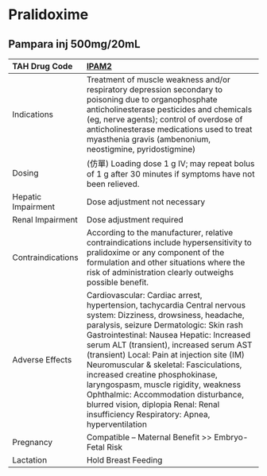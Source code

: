 # Pralidoxime

## Pampara inj 500mg/20mL

| TAH Drug Code      | [IPAM2](https://www.tahsda.org.tw/drugs/hissearch.php?drug_code=IPAM2)                                                                                                                                                                                                                                                                                                                                                                                                                                                                                  |
|:-------------------|:--------------------------------------------------------------------------------------------------------------------------------------------------------------------------------------------------------------------------------------------------------------------------------------------------------------------------------------------------------------------------------------------------------------------------------------------------------------------------------------------------------------------------------------------------------|
| Indications        | Treatment of muscle weakness and/or respiratory depression secondary to poisoning due to organophosphate anticholinesterase pesticides and chemicals (eg, nerve agents); control of overdose of anticholinesterase medications used to treat myasthenia gravis (ambenonium, neostigmine, pyridostigmine)                                                                                                                                                                                                                                                |
| Dosing             | (仿單) Loading dose 1 g IV; may repeat bolus of 1 g after 30 minutes if symptoms have not been relieved.                                                                                                                                                                                                                                                                                                                                                                                                                                                  |
| Hepatic Impairment | Dose adjustment not necessary                                                                                                                                                                                                                                                                                                                                                                                                                                                                                                                           |
| Renal Impairment   | Dose adjustment required                                                                                                                                                                                                                                                                                                                                                                                                                                                                                                                                |
| Contraindications  | According to the manufacturer, relative contraindications include hypersensitivity to pralidoxime or any component of the formulation and other situations where the risk of administration clearly outweighs possible benefit.                                                                                                                                                                                                                                                                                                                         |
| Adverse Effects    | Cardiovascular: Cardiac arrest, hypertension, tachycardia Central nervous system: Dizziness, drowsiness, headache, paralysis, seizure Dermatologic: Skin rash Gastrointestinal: Nausea Hepatic: Increased serum ALT (transient), increased serum AST (transient) Local: Pain at injection site (IM) Neuromuscular & skeletal: Fasciculations, increased creatine phosphokinase, laryngospasm, muscle rigidity, weakness Ophthalmic: Accommodation disturbance, blurred vision, diplopia Renal: Renal insufficiency Respiratory: Apnea, hyperventilation |
| Pregnancy          | Compatible – Maternal Benefit >> Embryo-Fetal Risk                                                                                                                                                                                                                                                                                                                                                                                                                                                                                                      |
| Lactation          | Hold Breast Feeding                                                                                                                                                                                                                                                                                                                                                                                                                                                                                                                                     |

